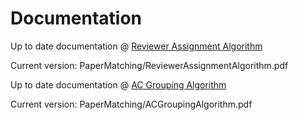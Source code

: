 <h1>Documentation</h1>

Up to date documentation @ [Reviewer Assignment Algorithm](https://docs.google.com/presentation/d/1b9JMpgHFBooVv1V4VwTilDidabH5V1nDgl9slbcZq7g/edit?usp=sharing)

Current version: PaperMatching/ReviewerAssignmentAlgorithm.pdf


Up to date documentation @ [AC Grouping Algorithm](https://docs.google.com/presentation/d/1gv2AT_716IkG1DF9Gh-ijq7dHHUj8bwOy6Pa-mDwOYU/edit?usp=sharing)

Current version: PaperMatching/ACGroupingAlgorithm.pdf